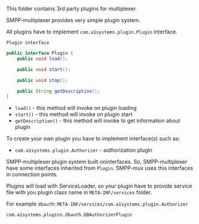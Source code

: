 This folder contains 3rd party plugins for multiplexer.

SMPP-multiplexer provides very simple plugin system.

All plugins have to implement `com.a1systems.plugin.Plugin` interface.

`Plugin interface`
```java
public interface Plugin {
    public void load();

    public void start();

    public void stop();

    public String getDescription();
}
```

 * `load()` - this method will invoke on plugin loading
 * `start()` - this method will invoke on plugin start
 * `getDescription()` - this method will invoke to get information about plugin

To create your own plugin you have to implement interface(s) such as:

 * `com.a1systems.plugin.Authorizer` - authorization plugin

SMPP-multiplexer plugin system built oninterfaces. So, SMPP-multiplexer have some interfaces inherited from `Plugin`. SMPP-mux uses this interfaces in connection points.

Plugins will load with ServiceLoader, so your plugin have to provide service file with you plugin class name in `META-INF/services` folder.

For example `dbauth`:
`META-INF/services/com.a1systems.plugin.Authorizer`
```
com.a1systems.plugins.dbauth.DBAuthorizerPlugin
```
